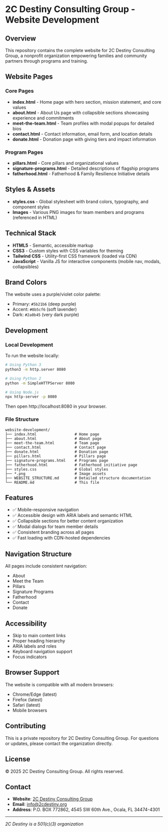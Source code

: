# 2C Destiny Consulting Group - Website Development

## Overview
This repository contains the complete website for 2C Destiny Consulting Group, a nonprofit organization empowering families and community partners through programs and training.

## Website Pages

### Core Pages
- **index.html** - Home page with hero section, mission statement, and core values
- **about.html** - About Us page with collapsible sections showcasing experience and commitments
- **meet-the-team.html** - Team profiles with modal popups for detailed bios
- **contact.html** - Contact information, email form, and location details
- **donate.html** - Donation page with giving tiers and impact information

### Program Pages
- **pillars.html** - Core pillars and organizational values
- **signature-programs.html** - Detailed descriptions of flagship programs
- **fatherhood.html** - Fatherhood & Family Resilience Initiative details

## Styles & Assets
- **styles.css** - Global stylesheet with brand colors, typography, and component styles
- **Images** - Various PNG images for team members and programs (referenced in HTML)

## Technical Stack
- **HTML5** - Semantic, accessible markup
- **CSS3** - Custom styles with CSS variables for theming
- **Tailwind CSS** - Utility-first CSS framework (loaded via CDN)
- **JavaScript** - Vanilla JS for interactive components (mobile nav, modals, collapsibles)

## Brand Colors
The website uses a purple/violet color palette:
- Primary: `#5b21b6` (deep purple)
- Accent: `#8b5cf6` (soft lavender)
- Dark: `#2a0b45` (very dark purple)

## Development

### Local Development
To run the website locally:

```bash
# Using Python 3
python3 -m http.server 8080

# Using Python 2
python -m SimpleHTTPServer 8080

# Using Node.js
npx http-server -p 8080
```

Then open http://localhost:8080 in your browser.

### File Structure
```
website-development/
├── index.html                 # Home page
├── about.html                 # About page
├── meet-the-team.html         # Team page
├── contact.html               # Contact page
├── donate.html                # Donation page
├── pillars.html               # Pillars page
├── signature-programs.html    # Programs page
├── fatherhood.html            # Fatherhood initiative page
├── styles.css                 # Global styles
├── *.png                      # Image assets
├── WEBSITE_STRUCTURE.md       # Detailed structure documentation
└── README.md                  # This file
```

## Features
- ✅ Mobile-responsive navigation
- ✅ Accessible design with ARIA labels and semantic HTML
- ✅ Collapsible sections for better content organization
- ✅ Modal dialogs for team member details
- ✅ Consistent branding across all pages
- ✅ Fast loading with CDN-hosted dependencies

## Navigation Structure
All pages include consistent navigation:
- About
- Meet the Team
- Pillars
- Signature Programs
- Fatherhood
- Contact
- Donate

## Accessibility
- Skip to main content links
- Proper heading hierarchy
- ARIA labels and roles
- Keyboard navigation support
- Focus indicators

## Browser Support
The website is compatible with all modern browsers:
- Chrome/Edge (latest)
- Firefox (latest)
- Safari (latest)
- Mobile browsers

## Contributing
This is a private repository for 2C Destiny Consulting Group. For questions or updates, please contact the organization directly.

## License
© 2025 2C Destiny Consulting Group. All rights reserved.

## Contact
- **Website**: [2C Destiny Consulting Group](https://2cdestiny.org)
- **Email**: info@2cdestiny.org
- **Address**: P.O. BOX 772862, 4545 SW 60th Ave., Ocala, FL 34474-4301

---

*2C Destiny is a 501(c)(3) organization*